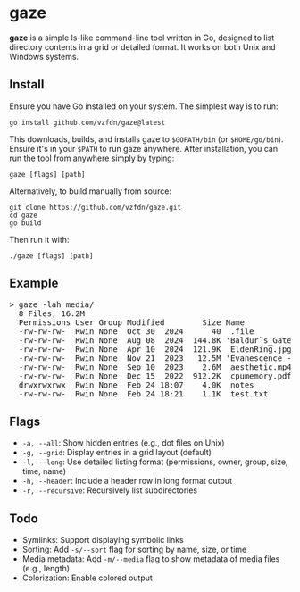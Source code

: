 # gaze

**gaze** is a simple ls-like command-line tool written in Go, designed to list directory contents in a grid or detailed format. It works on both Unix and Windows systems.

## Install

Ensure you have Go installed on your system. The simplest way is to run:

```
go install github.com/vzfdn/gaze@latest
```

This downloads, builds, and installs gaze to `$GOPATH/bin` (or `$HOME/go/bin`). Ensure it's in your `$PATH` to run gaze anywhere.
After installation, you can run the tool from anywhere simply by typing:
```
gaze [flags] [path]
```
Alternatively, to build manually from source:

```
git clone https://github.com/vzfdn/gaze.git
cd gaze
go build 
```

Then run it with:

```
./gaze [flags] [path]
```

## Example

<pre>
> gaze -lah media/
  8 Files, 16.2M
  Permissions User Group Modified        Size Name
  -rw-rw-rw-  Rwin None  Oct 30  2024      40  .file
  -rw-rw-rw-  Rwin None  Aug 08  2024  144.8K 'Baldur`s_Gate_3.webp'
  -rw-rw-rw-  Rwin None  Apr 10  2024  121.9K  EldenRing.jpg
  -rw-rw-rw-  Rwin None  Nov 21  2023   12.5M 'Evanescence - Tourniquet.mp3'
  -rw-rw-rw-  Rwin None  Sep 10  2023    2.6M  aesthetic.mp4
  -rw-rw-rw-  Rwin None  Dec 15  2022  912.2K  cpumemory.pdf
  drwxrwxrwx  Rwin None  Feb 24 18:07    4.0K  notes
  -rw-rw-rw-  Rwin None  Feb 24 18:21    1.1K  test.txt
</pre>

## Flags

- `-a, --all`: Show hidden entries (e.g., dot files on Unix)
- `-g, --grid`: Display entries in a grid layout (default)
- `-l, --long`: Use detailed listing format (permissions, owner, group, size, time, name)
- `-h, --header`: Include a header row in long format output
- `-r, --recursive`: Recursively list subdirectories

## Todo

- Symlinks: Support displaying symbolic links
- Sorting: Add `-s/--sort` flag for sorting by name, size, or time
- Media metadata: Add `-m/--media` flag to show metadata of media files (e.g., length)
- Colorization: Enable colored output
